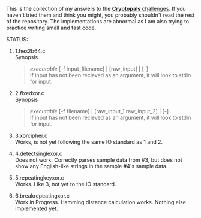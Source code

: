 This is the collection of my answers to the [**Cryptopals** challenges](https://cryptopals.com/).
If you haven't tried them and think you might, you probably shouldn't read the rest of the repository.
The implementations are abnormal as I am also trying to practice writing small and fast code.

STATUS:

1.  1.hex2b64.c  
    Synopsis  
    >*executable* [-f input_filename] | [raw_input] | [-]  
    If input has not been recieved as an argument, it will look to stdin for input.

2.  2.fixedxor.c  
    Synopsis  
    >*executable* [-f filename] | [raw_input_1 raw_input_2] | [-]  
    If input has not been recieved as an argument, it will look to stdin for input.

3.  3.xorcipher.c  
    Works, is not yet following the same IO standard as 1 and 2.

4.  4.detectsinglexor.c  
    Does not work. Correctly parses sample data from #3, but does not show any English-like strings in the sample #4's sample data.

5.  5.repeatingkeyxor.c  
    Works. Like 3, not yet to the IO standard.

6.  6.breakrepeatingxor.c  
    Work in Progress. Hamming distance calculation works. Nothing else implemented yet.
